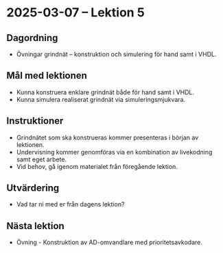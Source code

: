 # 2025-03-07 – Lektion 5

## Dagordning
* Övningar grindnät – konstruktion och simulering för hand samt i VHDL.

## Mål med lektionen
* Kunna konstruera enklare grindnät både för hand samt i VHDL.
* Kunna simulera realiserat grindnät via simuleringsmjukvara.

## Instruktioner
* Grindnätet som ska konstrueras kommer presenteras i början av lektionen.
* Undervisning kommer genomföras via en kombination av livekodning samt eget arbete.
* Vid behov, gå igenom materialet från föregående lektion.

## Utvärdering
* Vad tar ni med er från dagens lektion?

## Nästa lektion
* Övning - Konstruktion av AD-omvandlare med prioritetsavkodare.